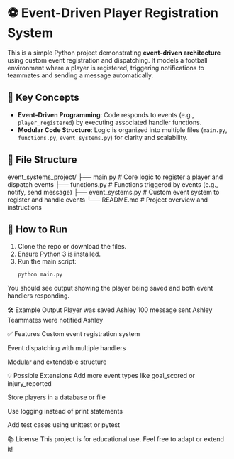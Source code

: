 # ⚽ Event-Driven Player Registration System

This is a simple Python project demonstrating **event-driven architecture** using custom event registration and dispatching. It models a football environment where a player is registered, triggering notifications to teammates and sending a message automatically.

## 🧠 Key Concepts

- **Event-Driven Programming**: Code responds to events (e.g., `player_registered`) by executing associated handler functions.
- **Modular Code Structure**: Logic is organized into multiple files (`main.py`, `functions.py`, `event_systems.py`) for clarity and scalability.

## 📂 File Structure

event_systems_project/
├── main.py # Core logic to register a player and dispatch events
├── functions.py # Functions triggered by events (e.g., notify, send message)
├── event_systems.py # Custom event system to register and handle events
└── README.md # Project overview and instructions


## 🚀 How to Run

1. Clone the repo or download the files.
2. Ensure Python 3 is installed.
3. Run the main script:
   ```bash
   python main.py

You should see output showing the player being saved and both event handlers responding.

🛠 Example Output
Player was saved Ashley 100
message sent Ashley
Teammates were notified Ashley

✅ Features
Custom event registration system

Event dispatching with multiple handlers

Modular and extendable structure

💡 Possible Extensions
Add more event types like goal_scored or injury_reported

Store players in a database or file

Use logging instead of print statements

Add test cases using unittest or pytest

📚 License
This project is for educational use. Feel free to adapt or extend it!
